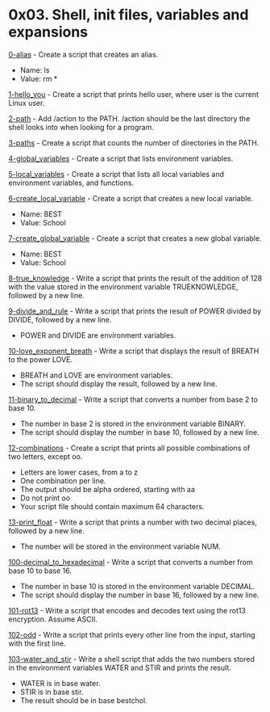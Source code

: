 # 0x03. Shell, init files, variables and expansions
[0-alias](https://github.com/JoGMG/alx-system_engineering-devops/blob/main/0x03-shell_variables_expansions/0-alias) - Create a script that creates an alias.
- Name: ls
- Value: rm *

[1-hello_you](https://github.com/JoGMG/alx-system_engineering-devops/blob/main/0x03-shell_variables_expansions/1-hello_you) - Create a script that prints hello user, where user is the current Linux user.

[2-path](https://github.com/JoGMG/alx-system_engineering-devops/blob/main/0x03-shell_variables_expansions/2-path) - Add /action to the PATH. /action should be the last directory the shell looks into when looking for a program.

[3-paths](https://github.com/JoGMG/alx-system_engineering-devops/blob/main/0x03-shell_variables_expansions/3-paths) - Create a script that counts the number of directories in the PATH.

[4-global_variables](https://github.com/JoGMG/alx-system_engineering-devops/blob/main/0x03-shell_variables_expansions/4-global_variables) - Create a script that lists environment variables.

[5-local_variables](https://github.com/JoGMG/alx-system_engineering-devops/blob/main/0x03-shell_variables_expansions/5-local_variables) - Create a script that lists all local variables and environment variables, and functions.

[6-create_local_variable](https://github.com/JoGMG/alx-system_engineering-devops/blob/main/0x03-shell_variables_expansions/6-create_local_variable) - Create a script that creates a new local variable.
- Name: BEST
- Value: School

[7-create_global_variable](https://github.com/JoGMG/alx-system_engineering-devops/blob/main/0x03-shell_variables_expansions/7-create_global_variable) - Create a script that creates a new global variable.
- Name: BEST
- Value: School

[8-true_knowledge](https://github.com/JoGMG/alx-system_engineering-devops/blob/main/0x03-shell_variables_expansions/8-true_knowledge) - Write a script that prints the result of the addition of 128 with the value stored in the environment variable TRUEKNOWLEDGE, followed by a new line.

[9-divide_and_rule](https://github.com/JoGMG/alx-system_engineering-devops/blob/main/0x03-shell_variables_expansions/9-divide_and_rule) - Write a script that prints the result of POWER divided by DIVIDE, followed by a new line.
- POWER and DIVIDE are environment variables.

[10-love_exponent_breath](https://github.com/JoGMG/alx-system_engineering-devops/blob/main/0x03-shell_variables_expansions/10-love_exponent_breath) - Write a script that displays the result of BREATH to the power LOVE.
- BREATH and LOVE are environment variables.
- The script should display the result, followed by a new line.

[11-binary_to_decimal](https://github.com/JoGMG/alx-system_engineering-devops/blob/main/0x03-shell_variables_expansions/11-binary_to_decimal) - Write a script that converts a number from base 2 to base 10.
- The number in base 2 is stored in the environment variable BINARY.
- The script should display the number in base 10, followed by a new line.

[12-combinations](https://github.com/JoGMG/alx-system_engineering-devops/blob/main/0x03-shell_variables_expansions/12-combinations) - Create a script that prints all possible combinations of two letters, except oo.
- Letters are lower cases, from a to z
- One combination per line.
- The output should be alpha ordered, starting with aa
- Do not print oo
- Your script file should contain maximum 64 characters.

[13-print_float](https://github.com/JoGMG/alx-system_engineering-devops/blob/main/0x03-shell_variables_expansions/13-print_float) - Write a script that prints a number with two decimal places, followed by a new line.
- The number will be stored in the environment variable NUM.

[100-decimal_to_hexadecimal](https://github.com/JoGMG/alx-system_engineering-devops/blob/main/0x03-shell_variables_expansions/100-decimal_to_hexadecimal) - Write a script that converts a number from base 10 to base 16.
- The number in base 10 is stored in the environment variable DECIMAL.
- The script should display the number in base 16, followed by a new line.

[101-rot13](https://github.com/JoGMG/alx-system_engineering-devops/blob/main/0x03-shell_variables_expansions/101-rot13) - Write a script that encodes and decodes text using the rot13 encryption. Assume ASCII.

[102-odd](https://github.com/JoGMG/alx-system_engineering-devops/blob/main/0x03-shell_variables_expansions/102-odd) - Write a script that prints every other line from the input, starting with the first line.

[103-water_and_stir](https://github.com/JoGMG/alx-system_engineering-devops/blob/main/0x03-shell_variables_expansions/103-water_and_stir) - Write a shell script that adds the two numbers stored in the environment variables WATER and STIR and prints the result.
- WATER is in base water.
- STIR is in base stir.
- The result should be in base bestchol.
